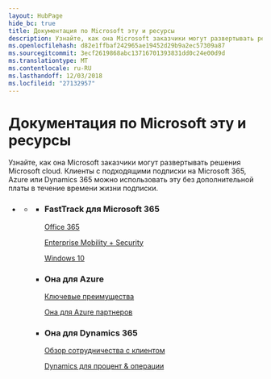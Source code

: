 ```yaml
---
layout: HubPage
hide_bc: true
title: Документация по Microsoft эту и ресурсы
description: Узнайте, как она Microsoft заказчики могут развертывать решения Microsoft cloud. Клиенты с подходящими подписки на Microsoft 365, Azure или Dynamics 365 можно использовать эту без дополнительной платы в течение времени жизни подписки.
ms.openlocfilehash: d82e1ffbaf242965ae19452d29b9a2ec57309a87
ms.sourcegitcommit: 3ecf2619868abc13716701393831dd0c24e00d9d
ms.translationtype: MT
ms.contentlocale: ru-RU
ms.lasthandoff: 12/03/2018
ms.locfileid: "27132957"
---
```

<div id="main" class="v2">
    <div class="container">
        <h1>Документация по Microsoft эту и ресурсы</h1>
        <p>Узнайте, как она Microsoft заказчики могут развертывать решения Microsoft cloud. Клиенты с подходящими подписки на Microsoft 365, Azure или Dynamics 365 можно использовать эту без дополнительной платы в течение времени жизни подписки.</p>
        <p></p>
        <ul class="pivots">
            <li>
                <a href="#home"></a>
                <ul id="home">
                    <li>
                        <a href="#home-all"></a>
                        <ul id="home-all" class="cardsZ">
                            <li>
                                <div class="cardSize">
                                    <div class="cardPadding">
                                        <div class="card">
                                                <div class="cardText">
                                                <h3>FastTrack для Microsoft 365</h3>
                                                <p><a href="https://docs.microsoft.com/fasttrack/O365-fasttrack-benefit-for-office-365">Office 365</a></p>
                                                <p><a href="https://docs.microsoft.com/enterprise-mobility-security/Solutions/enterprise-mobility-fasttrack-program">Enterprise Mobility + Security</a></p>
                                                <p><a href="https://docs.microsoft.com/fasttrack/win-10-fasttrack-benefit-for-windows-10">Windows 10</a></p>
                                            </div>
                                        </div>
                                    </div>
                                </div>
                            </li>
                            <li>
                                <div class="cardSize">
                                    <div class="cardPadding">
                                        <div class="card">
                                            <div class="cardText">
                                                <h3>Она для Azure</h3>
                                                <p><a href="https://azure.microsoft.com/programs/azure-fasttrack/?v=18.03">Ключевые преимущества</a></p>
                                                <p><a href="https://azure.microsoft.com/programs/azure-fasttrack/partners/">Она для Azure партнеров</a></p>
                                            </div>
                                        </div>
                                    </div>
                                </div>
                            </li>
                            <li>
                                <div class="cardSize">
                                    <div class="cardPadding">
                                        <div class="card">
                                            <div class="cardText">
                                                <h3>Она для Dynamics 365</h3>
                                                <p><a href="https://docs.microsoft.com/dynamics365/get-started/fasttrack/customer-engagement/microsoft-fasttrack-dynamics-365">Обзор сотрудничества с клиентом</a></p>
                                                <p><a href="https://docs.microsoft.com/dynamics365/unified-operations/fin-and-ops/get-started/fasttrack-dynamics-365-overview">Dynamics для процент & операции</a></p>
                                            </div>
                                        </div>
                                    </div>
                                </div>
                            </li>
                        </ul>
                    </li>
                </ul>
            </li>
        </ul>
    </div>
</div>